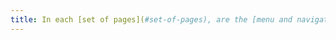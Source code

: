 ```yaml
---
title: In each [set of pages](#set-of-pages), are the [menu and navigation bars](#menu-and-navigation-bar) always in the same place (except in cases individuals)?
---
```

